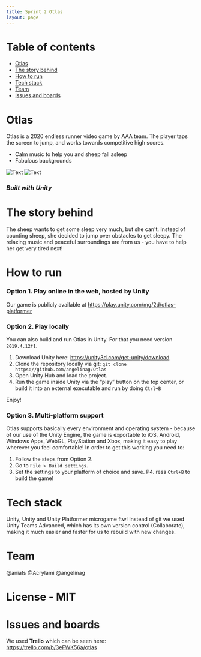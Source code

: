 ```yaml
---
title: Sprint 2 Otlas
layout: page
---
```


# Table of contents
- [Otlas](#otlas)
- [The story behind](#the-story-behind)
- [How to run](#how-to-run)
- [Tech stack](#tech-stack)
- [Team](#team)
- [Issues and boards](#issues-and-boards)

# Otlas

Otlas is a 2020 endless runner video game by AAA team. The player taps the screen to jump, and works towards competitive high scores.
- Calm music to help you and sheep fall asleep
- Fabulous backgrounds

![Text](gif1.gif)
![Text](gif2.gif)

### *Built with Unity*

# The story behind
The sheep wants to get some sleep very much, but she can't. Instead of counting sheep, she decided to jump over obstacles to get sleepy. The relaxing music and peaceful surroundings are from us - you have to help her get very tired next!


# How to run
### Option 1. Play online in the web, hosted by Unity
Our game is publicly available at https://play.unity.com/mg/2d/otlas-platformer


### Option 2. Play locally
You can also build and run Otlas in Unity.
For that you need version `2019.4.12f1`.
1. Download Unity here: https://unity3d.com/get-unity/download
2. Clone the repository locally via git: `git clone https://github.com/angelinag/Otlas`
3. Open Unity Hub and load the project.
4. Run the game inside Unity via the “play” button on the top center, or build it into an external executable and run by doing `Ctrl+B`

Enjoy!

### Option 3. Multi-platform support
Otlas supports basically every environment and operating system - because of our use of the Unity Engine, the game is exportable to iOS, Android, Windows Apps, WebGL, PlayStation and Xbox, making it easy to play wherever you feel comfortable!
In order to get this working you need to:
1. Follow the steps from Option 2.
2. Go to `File > Build settings`.
3. Set the settings to your platform of choice and save.
P4. ress `Ctrl+B` to build the game!

# Tech stack
Unity, Unity and Unity Platformer microgame ftw!
Instead of git we used Unity Teams Advanced, which has its own version control (Collaborate), making it much easier and faster for us to rebuild with new changes.

# Team
@aniats @Acrylami @angelinag

# License - MIT

# Issues and boards
We used **Trello** which can be seen here: https://trello.com/b/3eFWK56a/otlas
